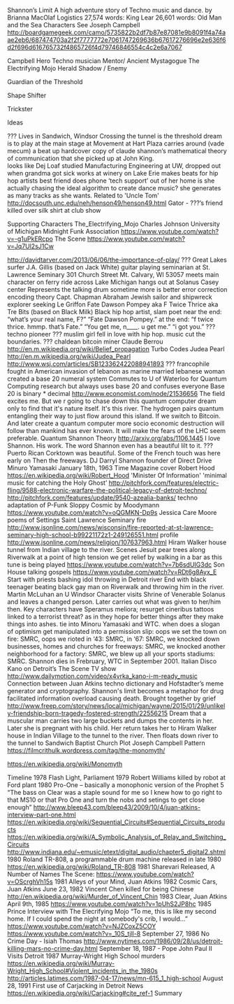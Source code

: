 Shannon’s Limit
A high adventure story of Techno music and dance.
by Brianna MacOlaf
Logistics
27,574 words: King Lear
26,601 words: Old Man and the Sea
Characters
See Joseph Campbell http://boardgamegeek.com/camo/5735822b2df7b87e87081e9b8091f4a74aae2eb6/687474703a2f2f7777772e7061747269636b67617276696e2e636f6d2f696d616765732f4865726f4d79746846554c4c2e6a7067

Campbell
Hero
Techno musician
Mentor/ Ancient Mystagogue
The Electrifying Mojo
Herald
Shadow / Enemy

Guardian of the Threshold

Shape Shifter

Trickster

Ideas

???
Lives in Sandwich, Windsor
Crossing the tunnel is the threshold 
dream is to play at the main stage at Movement at Hart Plaza
carries around (vade mecum) a beat up hardcover copy of claude shannon’s mathematical theory of communication that she picked up at John King.  
looks like Dej Loaf
studied Manufacturing Engineering at UW, dropped out when grandma got sick
works at winery on Lake Erie 
makes beats for hip hop artists
best friend does phone ‘tech support’ out of her home
is she actually chasing the ideal algorithm to create dance music? she generates as many tracks as she wants.
Related to 'Uncle Tom' http://docsouth.unc.edu/neh/henson49/henson49.html
Gator - ???’s friend
killed over silk shirt at club show

Supporting Characters
The_Electrifying_Mojo
Charles Johnson
University of Michigan
Midnight Funk Association
https://www.youtube.com/watch?v=-g1uPkERcpo
The Scene
https://www.youtube.com/watch?v=Jq7Ul2sJ1Cw

http://davidtarver.com/2013/06/06/the-importance-of-play/
???
Great Lakes surfer
J.A. Gillis (based on Jack White)
guitar playing seminarian at St. Lawrence Seminary 301 Church Street Mt. Calvary, WI 53057
meets main character on ferry ride across Lake Michigan
hangs out at Solanus Casey center
Represents the talking drum sometime more is better
error correction encoding theory
Capt. Chapman Abraham
Jewish sailor and shipwreck explorer seeking Le Griffon
Fate Dawson Pompey aka F Twice Thrice aka Tre Bits (based on Black Milk)
Black hip hop artist, slam poet
near the end: “what’s your real name, F?” “Fate Dawson Pompey.”
at the end: “f twice thrice. hmmp. that’s Fate.” “You get me, n____. u get me.” “i got you.” 
???
techno pioneer
???
muslim girl
fell in love with hip hop. music cut the boundaries.
???
chaldean bitcoin miner
Claude Berrou
http://en.m.wikipedia.org/wiki/Belief_propagation
Turbo Codes
Judea Pearl
http://en.m.wikipedia.org/wiki/Judea_Pearl
http://www.wsj.com/articles/SB123362422088941893
???
francophile
fought in American invasion of lebanon as marine
married lebanese woman
created a base 20 numeral system
Commutes to U of Waterloo for Quantum Computing research but always uses base 20 and confuses everyone
Base 20 is binary * decimal
http://www.economist.com/node/21536656
The field excites me. But we r going to chase down this quantum computer dream only to find that it's nature itself. It's this river. The hydrogen pairs quantum entangling their way to just flow around this island. 
If we switch to Bitcoin. And later create a quantum computer more socio economic destruction will follow than mankind has ever known. It will make the fears of the LHC seem preferable. 
Quantum Shannon Theory http://arxiv.org/abs/1106.1445
I love Shannon. His work. The word Shannon even has a beautiful lilt to it. 
???
Puerto Rican
Corktown was beautiful. Some of the French touch was here early on
Then the freeways.
DJ Darryl Shannon
founder of Direct Drive
Minuro Yamasaki
January 18th, 1963 Time Magazine cover 
Robert Hood
https://en.wikipedia.org/wiki/Robert_Hood
'Minister Of Information'
'minimal music for catching the Holy Ghost’
http://pitchfork.com/features/electric-fling/9588-electronic-warfare-the-political-legacy-of-detroit-techno/
http://pitchfork.com/features/update/9540-azealia-banks/
techno adaptation of P-Funk
Sloppy Cosmic by Moodymann
https://www.youtube.com/watch?v=oQGMKN-Dp9s
Jessica Care Moore
poems of
Settings
Saint Lawrence Seminary
fire http://www.jsonline.com/news/wisconsin/fire-reported-at-st-lawrence-seminary-high-school-b99221172z1-249126551.html
profile http://www.jsonline.com/news/religion/107637963.html
Hiram Walker house tunnel from Indian village to the river. 
Scenes
Jesuit pear trees along Riverwalk
at a point of high tension we get relief by walking in a bar as this tune is being played https://www.youtube.com/watch?v=7b6sdUIG3dc 
Son House talking gospels https://www.youtube.com/watch?v=RDt6g8Ayx_E 
Start with priests bashing idol throwing in Detroit river
End with black teenager beating black gay man on Riverwalk and throwing him in the river. 
Martin McLuhan an U Windsor
Character visits Shrine of Venerable Solanus and leaves a changed person. Later carries out what was given to her/him then.
Key characters have Speramus meliora; resurget cineribus tattoos linked to a terrorist threat? as in they hope for better things after they make things into ashes. tie into Minoru Yamasaki and WTC. when does a slogan of optimism get manipulated into a permission slip: oops we set the town on fire: SMRC, oops we rioted in ‘43: SMRC, in ‘67: SMRC, we knocked down businesses, homes and churches for freeways: SMRC, we knocked another neighborhood for a factory: SMRC, we blew up all your sports stadiums: SMRC. Shannon dies in Frebruary, WTC in September 2001.
Italian Disco Kano on Detroit’s The Scene TV show
http://www.dailymotion.com/video/x4vrka_kano-i-m-ready_music
Connection between Juan Atkins techno dictionary and Hofstadter’s meme generator and cryptography.
Shannon's limit becomes a metaphor for drug facilitated information overload causing death.
Brought together by grief http://www.freep.com/story/news/local/michigan/wayne/2015/01/29/unlikely-friendship-born-tragedy-fostered-strength/22556215
Dream that a muscular man carries two large buckets and dumps the contents in her. Later she is pregnant with his child. 
Her return takes her to Hiram Walker house in Indian Village to the tunnel to the river. Then floats down river to the tunnel to Sandwich Baptist Church
Plot
Joseph Campbell Pattern
https://filmcrithulk.wordpress.com/tag/the-monomyth/

https://en.wikipedia.org/wiki/Monomyth 

Timeline
1978 Flash Light, Parliament
1979 Robert Williams killed by robot at Ford plant
1980 Pro-One  –  basically a monophonic version of the Prophet 5
“The bass on Clear was a staple sound for me so I knew how to go right to that MS10 or that Pro One and turn the nobs and setings to get close enough”
http://www.bleep43.com/bleep43/2009/10/4/juan-atkins-interview-part-one.html
https://en.wikipedia.org/wiki/Sequential_Circuits#Sequential_Circuits_products
https://en.wikipedia.org/wiki/A_Symbolic_Analysis_of_Relay_and_Switching_Circuits
http://www.indiana.edu/~emusic/etext/digital_audio/chapter5_digital2.shtml
1980 Roland TR-808, a programmable drum machine released in late 1980
https://en.wikipedia.org/wiki/Roland_TR-808
1981 Sharevari Released, A Number of Names
The Scene: https://www.youtube.com/watch?v=OScrghVh15s
1981 Alleys of your Mind, Juan Atkins
1982 Cosmic Cars, Juan Atkins
June 23, 1982 Vincent Chen killed for being Chinese http://en.wikipedia.org/wiki/Murder_of_Vincent_Chin
1983 Clear, Juan Atkins
April 9th, 1985 
https://www.youtube.com/watch?v=1pUhS2JP8hc
1985 Prince Interview with The Elecrifying Mojo
“To me, this is like my second home. If I could spend the night at somebody's crib, I would…”
https://www.youtube.com/watch?v=NJZCoxZ5COY
https://www.youtube.com/watch?v=_10S_tjll-8
September 27, 1986  No Crime Day - Isiah Thomas
http://www.nytimes.com/1986/09/28/us/detroit-killing-mars-no-crime-day.html
September 18, 1987 - Pope John Paul II Visits Detroit
1987 Murray-Wright High School murders
https://en.wikipedia.org/wiki/Murray-Wright_High_School#Violent_incidents_in_the_1980s
http://articles.latimes.com/1987-04-17/news/mn-615_1_high-school
August 28, 1991 First use of Carjacking in Detroit News
https://en.wikipedia.org/wiki/Carjacking#cite_ref-1
Summary

